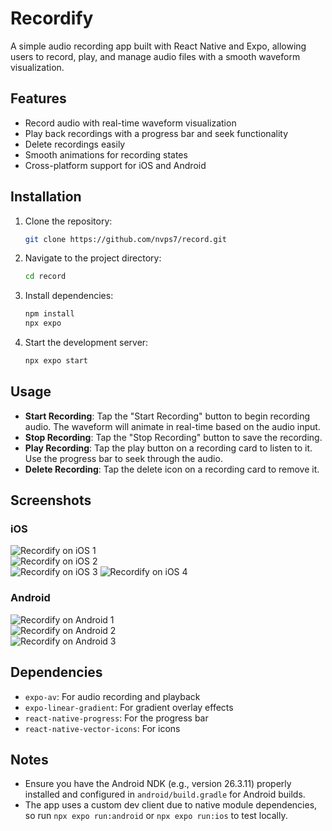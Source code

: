 # Recordify

A simple audio recording app built with React Native and Expo, allowing users to record, play, and manage audio files with a smooth waveform visualization.

## Features
- Record audio with real-time waveform visualization
- Play back recordings with a progress bar and seek functionality
- Delete recordings easily
- Smooth animations for recording states
- Cross-platform support for iOS and Android

## Installation
1. Clone the repository:
   ```bash
   git clone https://github.com/nvps7/record.git
   ```
2. Navigate to the project directory:
   ```bash
   cd record
   ```
3. Install dependencies:
   ```bash
   npm install
   npx expo
   ```
4. Start the development server:
   ```bash
   npx expo start
   ```

## Usage
- **Start Recording**: Tap the "Start Recording" button to begin recording audio. The waveform will animate in real-time based on the audio input.
- **Stop Recording**: Tap the "Stop Recording" button to save the recording.
- **Play Recording**: Tap the play button on a recording card to listen to it. Use the progress bar to seek through the audio.
- **Delete Recording**: Tap the delete icon on a recording card to remove it.

## Screenshots

### iOS
![Recordify on iOS 1](screenshots/ios/I1.jpg)  
![Recordify on iOS 2](screenshots/ios/I2.jpg)  
![Recordify on iOS 3](screenshots/ios/I3.jpg)
![Recordify on iOS 4](screenshots/ios/I4.jpg)

### Android
![Recordify on Android 1](screenshots/android/A1.jpg)  
![Recordify on Android 2](screenshots/android/A2.jpg)  
![Recordify on Android 3](screenshots/android/A3.jpg)

## Dependencies
- `expo-av`: For audio recording and playback
- `expo-linear-gradient`: For gradient overlay effects
- `react-native-progress`: For the progress bar
- `react-native-vector-icons`: For icons

## Notes
- Ensure you have the Android NDK (e.g., version 26.3.11) properly installed and configured in `android/build.gradle` for Android builds.
- The app uses a custom dev client due to native module dependencies, so run `npx expo run:android` or `npx expo run:ios` to test locally.